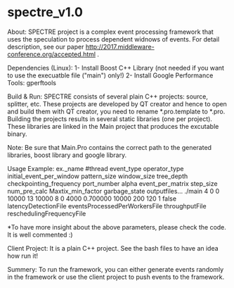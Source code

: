 # spectre_v1.0
About:
SPECTRE project is a complex event processing framework that uses the speculation to process dependent widnows of events. For detail description, see our paper http://2017.middleware-conference.org/accepted.html .

Dependencies (Linux):
1- Install Boost C++ Library (not needed if you want to use the execuatble file ("main") only!)
2- Install Google Performance Tools: gperftools

Build & Run: 
SPECTRE consists of several plain C++ projects: source, splitter, etc. These projects are developed by QT creator and hence to open and build them with QT creator, you need to rename *.pro.template to *.pro.
Building the projects results in several static libraries (one per project). These libraries are linked in the Main project that produces the excutable binary.

Note: Be sure that Main.Pro contains the correct path to the generated libraries, boost library and google library.


Usage Example:
ex._name #thread event_type operator_type initial_event_per_window pattern_size window_size tree_depth checkpointing_frequency port_number alpha event_per_matrix
 step_size num_pre_calc Maxtix_min_factor garbage_state outputfiles... 
./main 4 0 0 10000 13 10000 8 0 4000 0.700000 10000 200 120 1 false latencyDetectionFile eventsProcessedPerWorkersFile throughputFile reschedulingFrequencyFile

*To have more insight about the above parameters, please check the code. It is  well commented :)


Client Project: It is a plain C++ project. See the bash files to have an idea how run it!

Summery: To run the framework, you can either generate events randomly in the framework or use the client project to push events to the framework.



